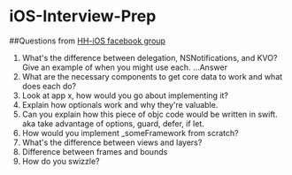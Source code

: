 # iOS-Interview-Prep
##Questions from [HH-iOS facebook group](https://www.facebook.com/groups/hhios/)

1.  What's the difference between delegation, NSNotifications, and KVO? Give an example of when you might use each.
...Answer
2.  What are the necessary components to get core data to work and what does each do?
3.  Look at app x, how would you go about implementing it?
4.  Explain how optionals work and why they're valuable.
5.  Can you explain how this piece of objc code would be written in swift. aka take advantage of options, guard, defer, if let.
6.  How would you implement _someFramework from scratch?
7.  What's the difference between views and layers?
8.  Difference between frames and bounds
9.  How do you swizzle?
